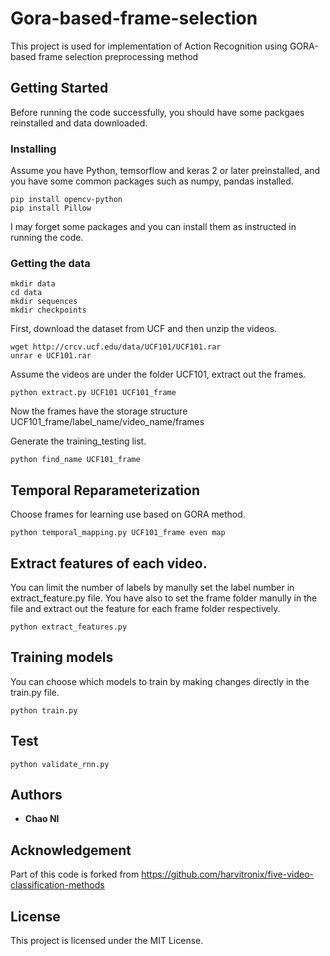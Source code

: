 # Gora-based-frame-selection
This project is used for implementation of Action Recognition using GORA-based frame selection preprocessing method
## Getting Started
Before running the code successfully, you should have some packgaes reinstalled and data downloaded.

### Installing
Assume you have Python, temsorflow and keras 2 or later preinstalled, and you have some common packages such as numpy, pandas installed.
```
pip install opencv-python
pip install Pillow
```
I may forget some packages and you can install them as instructed in running the code.
### Getting the data
```
mkdir data
cd data
mkdir sequences
mkdir checkpoints
```
First, download the dataset from UCF and then unzip the videos.
```
wget http://crcv.ucf.edu/data/UCF101/UCF101.rar
unrar e UCF101.rar
```
Assume the videos are under the folder UCF101, extract out the frames.
```
python extract.py UCF101 UCF101_frame
```
Now the frames have the storage structure UCF101_frame/label_name/video_name/frames

Generate the training_testing list.
```
python find_name UCF101_frame
```
## Temporal Reparameterization
Choose frames for learning use based on GORA method.
```
python temporal_mapping.py UCF101_frame even map
```
## Extract features of each video.
You can limit the number of labels by manully set the label number in extract_feature.py file. You have also to set the frame folder manully in the file and extract out the feature for each frame folder respectively.
```
python extract_features.py
```
## Training models
You can choose which models to train by making changes directly in the train.py file.
```
python train.py
```
## Test 

```
python validate_rnn.py
```
## Authors
* **Chao NI**

## Acknowledgement
Part of this code is forked from https://github.com/harvitronix/five-video-classification-methods

## License
This project is licensed under the MIT License.

